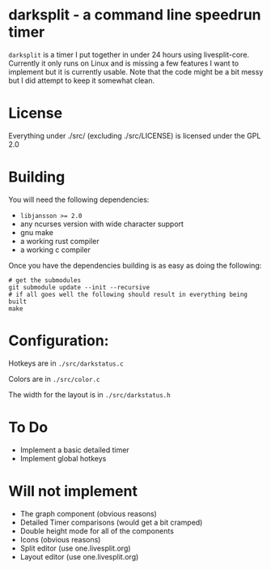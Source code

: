 # darksplit - a command line speedrun timer

`darksplit` is a timer I put together in under 24 hours using livesplit-core. 
Currently it only runs on Linux and is missing a few features I want to 
implement but it is currently usable. Note that the code might be a bit messy
but I did attempt to keep it somewhat clean.

# License 

Everything under ./src/ (excluding ./src/LICENSE) is licensed under the GPL 2.0 

# Building

You will need the following dependencies:

* `libjansson >= 2.0`
* any ncurses version with wide character support
* gnu make
* a working rust compiler
* a working c compiler

Once you have the dependencies building is as easy as doing the following:

```
# get the submodules
git submodule update --init --recursive
# if all goes well the following should result in everything being built
make
```

# Configuration:

Hotkeys are in `./src/darkstatus.c`

Colors are in `./src/color.c`

The width for the layout is in `./src/darkstatus.h`


# To Do

- Implement a basic detailed timer
- Implement global hotkeys

# Will not implement

- The graph component (obvious reasons)
- Detailed Timer comparisons (would get a bit cramped)
- Double height mode for all of the components
- Icons (obvious reasons)
- Split editor (use one.livesplit.org)
- Layout editor (use one.livesplit.org)
